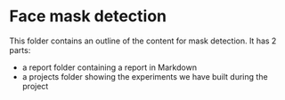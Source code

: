 # Face mask detection

This folder contains an outline of the content for mask detection. It has 2 parts:

- a report folder containing a report in Markdown
- a projects folder showing the experiments we have built during the project
